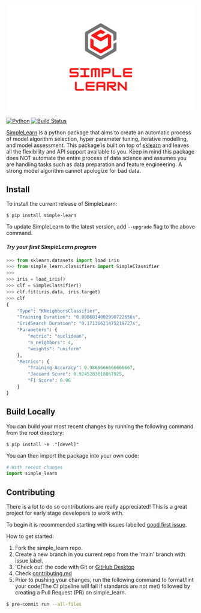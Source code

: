 <p align="center">
    <img src="/img/logo.png">
</p> 

[![Python](https://img.shields.io/pypi/pyversions/simple-learn.svg?style=plastic)](https://badge.fury.io/py/simple-learn)
[![Build Status](https://travis-ci.org/skekre98/simple_learn.svg?branch=master)](https://travis-ci.org/skekre98/simple_learn)

[SimpleLearn](https://pypi.org/project/simple-learn/) is a python package that aims to create an automatic process of model algorithm selection, hyper parameter tuning, iterative modelling, and model assessment. This package is built on top of [sklearn](https://scikit-learn.org/) and leaves all the flexibility and API support available to you. Keep in mind this package does NOT automate the entire process of data science and assumes you are handling tasks such as data preparation and feature engineering. A strong model algorithm cannot apologize for bad data.

## Install

To install the current release of SimpleLearn:
```
$ pip install simple-learn
```
To update SimpleLearn to the latest version, add `--upgrade` flag to the above command.

#### *Try your first SimpleLearn program*
```python
>>> from sklearn.datasets import load_iris
>>> from simple_learn.classifiers import SimpleClassifier
>>>
>>> iris = load_iris()
>>> clf = SimpleClassifier()
>>> clf.fit(iris.data, iris.target)
>>> clf
{
    "Type": "KNeighborsClassifier",
    "Training Duration": "0.0006814002990722656s",
    "GridSearch Duration": "0.17136621475219727s",
    "Parameters": {
        "metric": "euclidean",
        "n_neighbors": 4,
        "weights": "uniform"
    },
    "Metrics": {
        "Training Accuracy": 0.9866666666666667,
        "Jaccard Score": 0.9245283018867925,
        "F1 Score": 0.96
    }
}
```

## Build Locally

You can build your most recent changes by running the following command from the root directory:
```
$ pip install -e ."[devel]"
```

You can then import the package into your own code:
```python
# With recent changes
import simple_learn
```

## Contributing

There is a lot to do so contributions are really appreciated! This is a great project for early stage developers to work with.

To begin it is recommended starting with issues labelled [good first issue](https://github.com/skekre98/simple_learn/issues?q=is%3Aissue+is%3Aopen+label%3A%22good+first+issue%22).


How to get started:

1. Fork the simple_learn repo.
2. Create a new branch in you current repo from the 'main' branch with issue label.
3. 'Check out' the code with Git or [GitHub Desktop](https://desktop.github.com/)
4. Check [contributing.md](CONTRIBUTING.md)
5. Prior to pushing your changes, run the following command to format/lint your code(The CI pipeline will fail if standards are not met) followed by creating a Pull Request (PR) on simple_learn.
```bash
$ pre-commit run --all-files
```
